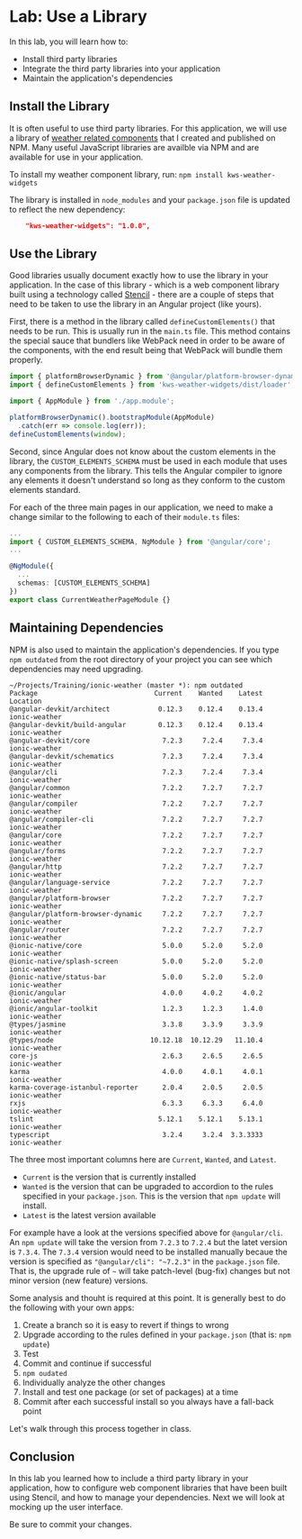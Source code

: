 # Lab: Use a Library

In this lab, you will learn how to:

* Install third party libraries
* Integrate the third party libraries into your application
* Maintain the application's dependencies

## Install the Library

It is often useful to use third party libraries. For this application, we will use a library of <a href="https://github.com/kensodemann/kws-weather-widgets" target="_blank">weather related components</a> that I created and published on NPM. Many useful JavaScript libraries are availble via NPM and are available for use in your application.

To install my weather component library, run: `npm install kws-weather-widgets`

The library is installed in `node_modules` and your `package.json` file is updated to reflect the new dependency:

```JSON
    "kws-weather-widgets": "1.0.0",
```

## Use the Library

Good libraries usually document exactly how to use the library in your application. In the case of this library - which is a web component library built using a technology called <a href="https://stenciljs.com" target="_blank">Stencil</a> - there are a couple of steps that need to be taken to use the library in an Angular project (like yours).

First, there is a method in the library called `defineCustomElements()` that needs to be run. This is usually run in the `main.ts` file. This method contains the special sauce that bundlers like WebPack need in order to be aware of the components, with the end result being that WebPack will bundle them properly.

```TypeScript
import { platformBrowserDynamic } from '@angular/platform-browser-dynamic';
import { defineCustomElements } from 'kws-weather-widgets/dist/loader';

import { AppModule } from './app.module';

platformBrowserDynamic().bootstrapModule(AppModule)
  .catch(err => console.log(err));
defineCustomElements(window);
```

Second, since Angular does not know about the custom elements in the library, the `CUSTOM_ELEMENTS_SCHEMA` must be used in each module that uses any components from the library. This tells the Angular compiler to ignore any elements it doesn't understand so long as they conform to the custom elements standard.

For each of the three main pages in our application, we need to make a change similar to the following to each of their `module.ts` files:

```TypeScript
...
import { CUSTOM_ELEMENTS_SCHEMA, NgModule } from '@angular/core';
...

@NgModule({
  ...
  schemas: [CUSTOM_ELEMENTS_SCHEMA]
})
export class CurrentWeatherPageModule {}
```

## Maintaining Dependencies

NPM is also used to maintain the application's dependencies. If you type `npm outdated` from the root directory of your project you can see which dependencies may need upgrading.


```
~/Projects/Training/ionic-weather (master *): npm outdated
Package                             Current    Wanted    Latest  Location
@angular-devkit/architect            0.12.3    0.12.4    0.13.4  ionic-weather
@angular-devkit/build-angular        0.12.3    0.12.4    0.13.4  ionic-weather
@angular-devkit/core                  7.2.3     7.2.4     7.3.4  ionic-weather
@angular-devkit/schematics            7.2.3     7.2.4     7.3.4  ionic-weather
@angular/cli                          7.2.3     7.2.4     7.3.4  ionic-weather
@angular/common                       7.2.2     7.2.7     7.2.7  ionic-weather
@angular/compiler                     7.2.2     7.2.7     7.2.7  ionic-weather
@angular/compiler-cli                 7.2.2     7.2.7     7.2.7  ionic-weather
@angular/core                         7.2.2     7.2.7     7.2.7  ionic-weather
@angular/forms                        7.2.2     7.2.7     7.2.7  ionic-weather
@angular/http                         7.2.2     7.2.7     7.2.7  ionic-weather
@angular/language-service             7.2.2     7.2.7     7.2.7  ionic-weather
@angular/platform-browser             7.2.2     7.2.7     7.2.7  ionic-weather
@angular/platform-browser-dynamic     7.2.2     7.2.7     7.2.7  ionic-weather
@angular/router                       7.2.2     7.2.7     7.2.7  ionic-weather
@ionic-native/core                    5.0.0     5.2.0     5.2.0  ionic-weather
@ionic-native/splash-screen           5.0.0     5.2.0     5.2.0  ionic-weather
@ionic-native/status-bar              5.0.0     5.2.0     5.2.0  ionic-weather
@ionic/angular                        4.0.0     4.0.2     4.0.2  ionic-weather
@ionic/angular-toolkit                1.2.3     1.2.3     1.4.0  ionic-weather
@types/jasmine                        3.3.8     3.3.9     3.3.9  ionic-weather
@types/node                        10.12.18  10.12.29   11.10.4  ionic-weather
core-js                               2.6.3     2.6.5     2.6.5  ionic-weather
karma                                 4.0.0     4.0.1     4.0.1  ionic-weather
karma-coverage-istanbul-reporter      2.0.4     2.0.5     2.0.5  ionic-weather
rxjs                                  6.3.3     6.3.3     6.4.0  ionic-weather
tslint                               5.12.1    5.12.1    5.13.1  ionic-weather
typescript                            3.2.4     3.2.4  3.3.3333  ionic-weather
```

The three most important columns here are `Current`, `Wanted`, and `Latest`.

- `Current` is the version that is currently installed
- `Wanted` is the version that can be upgraded to accordion to the rules specified in your `package.json`. This is the version that `npm update` will install.
-  `Latest` is the latest version available

For example have a look at the versions specified above for `@angular/cli`. An `npm update` will take the version from `7.2.3` to `7.2.4` but the latet version is `7.3.4`. The `7.3.4` version would need to be installed manually becaue the version is specified as `"@angular/cli": "~7.2.3"` in the `package.json` file. That is, the upgrade rule of `~` will take patch-level (bug-fix) changes but not minor version (new feature) versions.

Some analysis and thouht is required at this point. It is generally best to do the following with your own apps:

1. Create a branch so it is easy to revert if things to wrong
1. Upgrade according to the rules defined in your `package.json` (that is: `npm update`)
1. Test
1. Commit and continue if successful
1. `npm oudated`
1. Individually analyze the other changes
1. Install and test one package (or set of packages) at a time
1. Commit after each successful install so you always have a fall-back point

Let's walk through this process together in class.

## Conclusion

In this lab you learned how to include a third party library in your application, how to configure web component libraries that have been built using Stencil, and how to manage your dependencies. Next we will look at mocking up the user interface.

Be sure to commit your changes.
